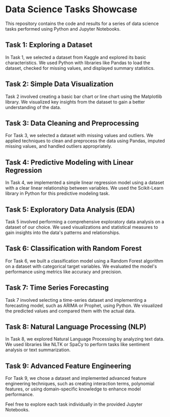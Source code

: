 

# Data Science Tasks Showcase

This repository contains the code and results for a series of data science tasks performed using Python and Jupyter Notebooks.

## Task 1: Exploring a Dataset

In Task 1, we selected a dataset from Kaggle and explored its basic characteristics. We used Python with libraries like Pandas to load the dataset, checked for missing values, and displayed summary statistics.

## Task 2: Simple Data Visualization

Task 2 involved creating a basic bar chart or line chart using the Matplotlib library. We visualized key insights from the dataset to gain a better understanding of the data.

## Task 3: Data Cleaning and Preprocessing

For Task 3, we selected a dataset with missing values and outliers. We applied techniques to clean and preprocess the data using Pandas, imputed missing values, and handled outliers appropriately.

## Task 4: Predictive Modeling with Linear Regression

In Task 4, we implemented a simple linear regression model using a dataset with a clear linear relationship between variables. We used the Scikit-Learn library in Python for this predictive modeling task.

## Task 5: Exploratory Data Analysis (EDA)

Task 5 involved performing a comprehensive exploratory data analysis on a dataset of our choice. We used visualizations and statistical measures to gain insights into the data's patterns and relationships.

## Task 6: Classification with Random Forest

For Task 6, we built a classification model using a Random Forest algorithm on a dataset with categorical target variables. We evaluated the model's performance using metrics like accuracy and precision.

## Task 7: Time Series Forecasting

Task 7 involved selecting a time-series dataset and implementing a forecasting model, such as ARIMA or Prophet, using Python. We visualized the predicted values and compared them with the actual data.

## Task 8: Natural Language Processing (NLP)

In Task 8, we explored Natural Language Processing by analyzing text data. We used libraries like NLTK or SpaCy to perform tasks like sentiment analysis or text summarization.

## Task 9: Advanced Feature Engineering

For Task 9, we chose a dataset and implemented advanced feature engineering techniques, such as creating interaction terms, polynomial features, or using domain-specific knowledge to enhance model performance.

Feel free to explore each task individually in the provided Jupyter Notebooks.

